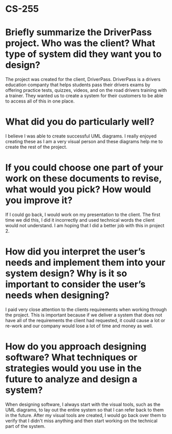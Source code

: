 # CS-255

# Briefly summarize the DriverPass project. Who was the client? What type of system did they want you to design?
The project was created for the client, DriverPass. DriverPass is a drivers education companty that helps students pass their drivers exams by offering practice tests,  quizzes, videos, and on the road drivers training with a trainer. They wanted us to create a system for their customers to be able to access all of this in one place.

# What did you do particularly well?
I believe I was able to create successful UML diagrams. I really enjoyed creating these as I am a very visual person and these diagrams help me to create the rest of the project.

# If you could choose one part of your work on these documents to revise, what would you pick? How would you improve it?
If I could go back, I would work on my presentation to the client. The first time we did this, I did it incorrectly and used technical words the client would not understand. I am hoping that I did a better job with this in project 2.

# How did you interpret the user’s needs and implement them into your system design? Why is it so important to consider the user’s needs when designing?
I paid very close attention to the clients requirements when working through the project. This is important because if we deliver a system that does not have all of the requirements the client had requested, it could cause a lot or re-work and our company would lose a lot of time and money as well.

# How do you approach designing software? What techniques or strategies would you use in the future to analyze and design a system?
When designing software, I always start with the visual tools, such as the UML diagrams, to lay out the entire system so that I can refer back to them in the future. After my visual tools are created, I would go back over them to verify that I didn't miss anything and then start working on the technical part of the system.
